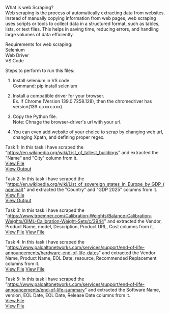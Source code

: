 What is web Scraping?  
Web scraping is the process of automatically extracting data from websites. Instead of manually copying information from web pages, web scraping uses scripts or tools to collect data in a structured format, such as tables, lists, or text files. This helps in saving time, reducing errors, and handling large volumes of data efficiently.

Requirements for web scraping:  
Selenium  
Web Driver  
VS Code

Steps to perform to run this files:  
1. Install selenium in VS code.  
   Command: pip install selenium

2. Install a compatible driver for your browser.  
   Ex. If Chrome (Version 139.0.7258.128), then the chromedriver has  
   version(139.x.xxxx.xxx).

3. Copy the Python file.  
   Note: Chnage the browser-driver's url with your url.

4. You can even add website of your choice to scrap by changing web url, changing Xpath, and defining proper regex.

Task 1: In this task i have scraped the "https://en.wikipedia.org/wiki/List_of_tallest_buildings" and extracted the "Name" and "City" column from it.  
[View File](https://github.com/pornimarahane/ApexaiQ-Internship-tasks-Pornima/blob/main/Web-Scrapping/ScrapTask1.py)  
[View Output](https://github.com/pornimarahane/ApexaiQ-Internship-tasks-Pornima/blob/main/Web-Scrapping/ScrapTask1_output.csv)  

Task 2: In this task i have scraped the "https://en.wikipedia.org/wiki/List_of_sovereign_states_in_Europe_by_GDP_(nominal)" and extracted the "Country" and "GDP 2025" columns from it.  
[View File](https://github.com/pornimarahane/ApexaiQ-Internship-tasks-Pornima/blob/main/Web-Scrapping/ScrapTask2.py)  
[View Output](https://github.com/pornimarahane/ApexaiQ-Internship-tasks-Pornima/blob/main/Web-Scrapping/ScrapTask2_output.csv)  

Task 3: In this task i have scraped the "https://www.troemner.com/Calibration-Weights/Balance-Calibration-Weights/OIML-Calibration-Weight-Sets/c/3944" and extracted the Vendor, Product Name, model, Description, Product URL, Cost columns from it.  
[View File](https://github.com/pornimarahane/ApexaiQ-Internship-tasks-Pornima/blob/main/Web-Scrapping/webscrapingtask(troemner).py)
[View File](https://github.com/pornimarahane/ApexaiQ-Internship-tasks-Pornima/blob/main/Web-Scrapping/troemner_products.csv)

Task 4: In this task i have scraped the "https://www.paloaltonetworks.com/services/support/end-of-life-announcements/hardware-end-of-life-dates" and extracted the Vendor Name, Product Name, EOL Date, resource, Recommended Replacement columns from it.  
[View File](https://github.com/pornimarahane/ApexaiQ-Internship-tasks-Pornima/blob/main/Web-Scrapping/PaloAlto(Hardware).py)
[View File](https://github.com/pornimarahane/ApexaiQ-Internship-tasks-Pornima/blob/main/Web-Scrapping/PaloAlto(Hardware).csv)

Task 5: In this task i have scraped the "https://www.paloaltonetworks.com/services/support/end-of-life-announcements/end-of-life-summary" and extracted the Software Name,  version, EOL Date, EOL Date, Release Date columns from it.  
[View File](https://github.com/pornimarahane/ApexaiQ-Internship-tasks-Pornima/blob/main/Web-Scrapping/PaloAlto(Software).py)  
[View File](https://github.com/pornimarahane/ApexaiQ-Internship-tasks-Pornima/blob/main/Web-Scrapping/PaloAlto(Software).csv)






